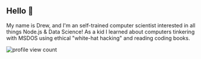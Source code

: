 ## Hello 👋

My name is Drew, and I'm an self-trained computer scientist interested in all things Node.js & Data Science! As a kid I learned about computers tinkering with MSDOS using ethical "white-hat hacking" and reading coding books.

![profile view count](https://komarev.com/ghpvc/?username=drewesk)




